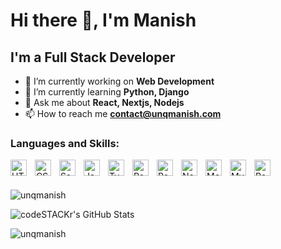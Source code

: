 # Hi there 👋, I'm Manish

## I'm a Full Stack Developer

- 🔭 I’m currently working on **Web Development**
- 🌱 I’m currently learning **Python, Django**
- 💬 Ask me about **React, Nextjs, Nodejs**
- 📫 How to reach me **contact@unqmanish.com**

### Languages and Skills:

<img align="left" alt="HTML5" width="26px" src="https://cdn.jsdelivr.net/gh/devicons/devicon/icons/html5/html5-original.svg" style="padding-right:10px;padding-bottom:10px;" />
<img align="left" alt="CSS3" width="26px" src="https://cdn.jsdelivr.net/gh/devicons/devicon/icons/css3/css3-original.svg" style="padding-right:10px;padding-bottom:10px;" />
<img align="left" alt="Sass" width="26px" src="https://cdn.jsdelivr.net/gh/devicons/devicon/icons/sass/sass-original.svg" style="padding-right:10px;padding-bottom:10px;" />
<img align="left" alt="JavaScript" width="26px" src="https://cdn.jsdelivr.net/gh/devicons/devicon/icons/javascript/javascript-original.svg" style="padding-right:10px;padding-bottom:10px;" />
<img align="left" alt="TypeScript" width="26px" src="https://cdn.jsdelivr.net/gh/devicons/devicon/icons/typescript/typescript-plain.svg"style="padding-right:10px;padding-bottom:10px;" />
<img align="left" alt="React" width="26px" src="https://cdn.jsdelivr.net/gh/devicons/devicon/icons/react/react-original.svg" style="padding-right:10px;padding-bottom:10px;" />
<img align="left" alt="Redux" width="26px" src="https://cdn.jsdelivr.net/gh/devicons/devicon/icons/redux/redux-original.svg" style="padding-right:10px;padding-bottom:10px;" />
<img align="left" alt="Node.js" width="26px" src="https://cdn.jsdelivr.net/gh/devicons/devicon/icons/nodejs/nodejs-original.svg" style="padding-right:10px;padding-bottom:10px;" />
<img align="left" alt="MongoDB" width="26px" src="https://cdn.jsdelivr.net/gh/devicons/devicon/icons/mongodb/mongodb-original.svg" style="padding-right:10px;padding-bottom:10px;" />
<img align="left" alt="MySQL" width="26px" src="https://cdn.jsdelivr.net/gh/devicons/devicon/icons/mysql/mysql-original.svg" style="padding-right:10px;padding-bottom:10px;" />
<img align="left" alt="PostgreSQL" width="26px" src="https://cdn.jsdelivr.net/gh/devicons/devicon/icons/postgresql/postgresql-original.svg" style="padding-right:10px;padding-bottom:10px;" />

<br />
<br />

<p><img align="center" src="https://github-readme-stats.vercel.app/api/top-langs/?username=unqmanish&layout=compact&theme=radical&hide_border=true" alt="unqmanish" /></p>
<p><img align="center" alt="codeSTACKr's GitHub Stats" src="https://github-readme-stats.vercel.app/api?username=unqmanish&show_icons=true&hide_border=true&theme=radical" /></p>
<p><img align="center" src="https://github-readme-streak-stats.herokuapp.com?user=unqmanish&theme=radical&hide_border=true" alt="unqmanish" /></p>
